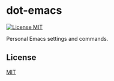 # dot-emacs

[![License MIT][license-image]](LICENSE)

Personal Emacs settings and commands.

## License
[MIT](LICENSE)

[license-image]: https://img.shields.io/badge/license-MIT-blue.svg
  "The MIT License"